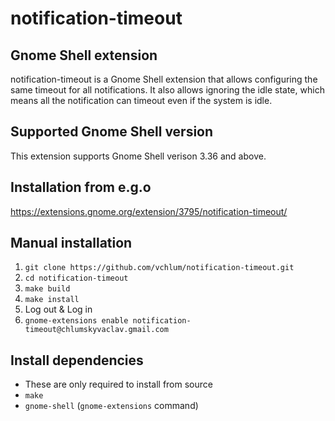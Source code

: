 # notification-timeout

## Gnome Shell extension
notification-timeout is a Gnome Shell extension that allows configuring the same timeout for all notifications. It also allows ignoring the idle state, which means all the notification can timeout even if the system is idle.

## Supported Gnome Shell version
This extension supports Gnome Shell verison 3.36 and above.

## Installation from e.g.o
https://extensions.gnome.org/extension/3795/notification-timeout/

## Manual installation

 1. `git clone https://github.com/vchlum/notification-timeout.git`
 1. `cd notification-timeout`
 1. `make build`
 1. `make install`
 1. Log out & Log in
 1. `gnome-extensions enable notification-timeout@chlumskyvaclav.gmail.com`

## Install dependencies
  - These are only required to install from source
  - `make`
  - `gnome-shell` (`gnome-extensions` command)
